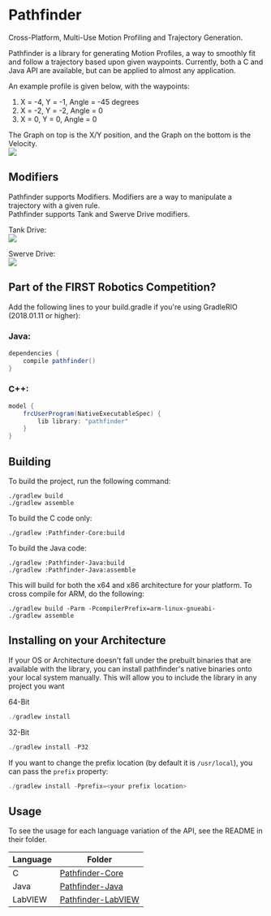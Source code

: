 # Pathfinder
Cross-Platform, Multi-Use Motion Profiling and Trajectory Generation.

Pathfinder is a library for generating Motion Profiles, a way to smoothly fit and follow a trajectory based upon 
given waypoints. Currently, both a C and Java API are available, but can be applied to almost any application.

An example profile is given below, with the waypoints:  
1) X = -4, Y = -1, Angle = -45 degrees  
2) X = -2, Y = -2, Angle = 0  
3) X = 0,  Y = 0,  Angle = 0

The Graph on top is the X/Y position, and the Graph on the bottom is the Velocity.  
![](img/trajectory.png)

## Modifiers
Pathfinder supports Modifiers. Modifiers are a way to manipulate a trajectory with a given rule.  
Pathfinder supports Tank and Swerve Drive modifiers.  

Tank Drive:  
![](img/tank.png)

Swerve Drive:  
![](img/swerve.png)

## Part of the FIRST Robotics Competition?
Add the following lines to your build.gradle if you're using GradleRIO (2018.01.11 or higher):

### Java:
```gradle
dependencies {
    compile pathfinder()
}
```

### C++:
```gradle
model {
    frcUserProgram(NativeExecutableSpec) {
        lib library: "pathfinder"
    }
}
```

## Building
To build the project, run the following command:
```
./gradlew build
./gradlew assemble
```

To build the C code only:
```
./gradlew :Pathfinder-Core:build
```

To build the Java code:
```
./gradlew :Pathfinder-Java:build
./gradlew :Pathfinder-Java:assemble
```

This will build for both the x64 and x86 architecture for your platform. To cross compile for ARM, do the following:
```
./gradlew build -Parm -PcompilerPrefix=arm-linux-gnueabi-
./gradlew assemble
```

## Installing on your Architecture
If your OS or Architecture doesn't fall under the prebuilt binaries that are available with the library, you can 
install pathfinder's native binaries onto your local system manually. This will allow you to include the library
in any project you want

64-Bit
```java
./gradlew install
```

32-Bit
```java
./gradlew install -P32
```

If you want to change the prefix location (by default it is `/usr/local`), you can pass the `prefix` property:
```java
./gradlew install -Pprefix=<your prefix location>
```

## Usage
To see the usage for each language variation of the API, see the README in their folder.

| Language | Folder |
| -------- | ------ |
| C        | [Pathfinder-Core](Pathfinder-Core/) |
| Java     | [Pathfinder-Java](Pathfinder-Java/) |
| LabVIEW  | [Pathfinder-LabVIEW](Pathfinder-LabVIEW/) |
